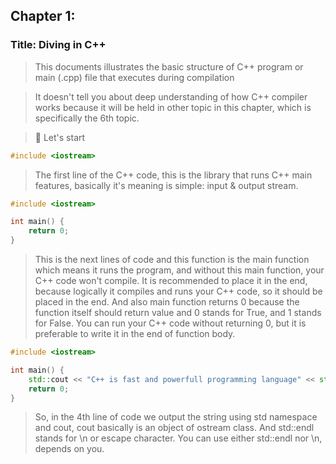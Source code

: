 ## Chapter 1:

### Title: Diving in C++

> This documents illustrates the basic structure of C++ program or main (.cpp) file that executes during compilation

> It doesn't tell you about deep understanding of how C++ compiler works because it will be held in other topic in this chapter, which is specifically the 6th topic.

> :memo: Let's start

```C++
#include <iostream>
```

> The first line of the C++ code, this is the library that runs C++ main features, basically it's meaning is simple: input & output stream.

```C++
#include <iostream>

int main() {
    return 0;
}
```

> This is the next lines of code and this function is the main function which means it runs the program, and without this main function, your C++ code won't compile. It is recommended to place it in the end, because logically it compiles and runs your C++ code, so it should be placed in the end. And also main function returns 0 because the function itself should return value and 0 stands for True, and 1 stands for False. You can run your C++ code without returning 0, but it is preferable to write it in the end of function body.

```C++
#include <iostream>

int main() {
    std::cout << "C++ is fast and powerfull programming language" << std::endl;
    return 0;
}
```

> So, in the 4th line of code we output the string using std namespace and cout, cout basically is an object of ostream class. And std::endl stands for \n or escape character. You can use either std::endl nor \n, depends on you.







